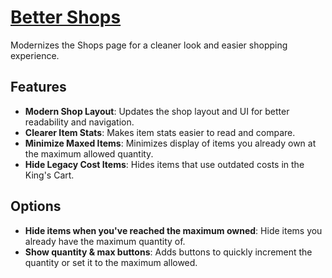 # [Better Shops](https://www.mousehuntgame.com/preferences.php?tab=mousehunt-improved-settings#mousehunt-improved-settings-better-better-shops)

Modernizes the Shops page for a cleaner look and easier shopping experience.

## Features

- **Modern Shop Layout**: Updates the shop layout and UI for better readability and navigation.
- **Clearer Item Stats**: Makes item stats easier to read and compare.
- **Minimize Maxed Items**: Minimizes display of items you already own at the maximum allowed quantity.
- **Hide Legacy Cost Items**: Hides items that use outdated costs in the King's Cart.

## Options

- **Hide items when you've reached the maximum owned**: Hide items you already have the maximum quantity of.
- **Show quantity & max buttons**: Adds buttons to quickly increment the quantity or set it to the maximum allowed.
